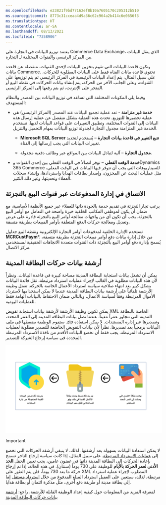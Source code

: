 ```yaml
---
ms.openlocfilehash: e23821f9bd77162ef8b10a7605170c205312b510
ms.sourcegitcommit: 8773c31cceaa4d9a36c62c964a2b414c6e0656f3
ms.translationtype: HT
ms.contentlocale: ar-SA
ms.lasthandoff: 08/13/2021
ms.locfileid: "7358906"
---
```

يعتمد توزيع البيانات في التجارة على Commerce Data Exchange، الذي ينقل البيانات بين المركز الرئيسي والقنوات المختلفة لـ التجارة. 

وتكون قاعدة البيانات التي تقوم بتخزين البيانات لإحدى القنوات، منفصلة عن قاعده بيانات Commerce. تحتوي قاعدة بيانات القناة فقط على البيانات المطلوبة للحركات. علي سبيل المثال، يتم إعداد البيانات الرئيسية في المركز الرئيسي ثم يتم توزيعها على القنوات، وعلى الجانب الآخر من الحركة، يتم إنشاء بيانات الحركات في نقطة البيع أو المتجر على الإنترنت، ثم يتم رفعها إلى المركز الرئيسي.

وفيما يلي المكونات المختلفة التي تساعد في توزيع البيانات بين المصدر والنظام المستهدف:

- **خدمة غير متزامنة** - تعد عملية تجميع البيانات عند المصدر (المركز الرئيسي) هي عملية تحضيرها للتوزيع. تحدث هذه العملية بشكل منفصل عن عملية إرسال هذه البيانات إلى القنوات المختلفة، وتطبيق التغييرات على قواعد البيانات لديها. تستخدم الخدمة غير المتزامنة مجدول التجارة لجدولة توزيع البيانات بمهام التحميل والتنزيل.
    - **Microsoft SQL Server تتبع التغيير في قاعدة بيانات التجارة** – يُستخدم لتحديد تغييرات البيانات التي يجب إرسالها إلى القناة.
    
    - **مجدول التجارة** – آلية لتبادل البيانات بين المواقع عبر وظائف دفعية مجدولة.

- **خدمة الوقت الفعلي** – توفر اتصالاً في الوقت الفعلي بين إحدى القنوات وDynamics 365 Commerce للسيناريوهات التي يجب أن تتوفر فيها البيانات في الوقت الفعلي، مثل عمليات البحث عن المخزون، وإصدار بطاقات الهدايا واستردادها، وإنشاء سجلات العملاء وتحديثها، وغير ذلك الكثير. 

## <a name="consistency-in-payments-management-across-retail-channels"></a>الاتساق في إدارة المدفوعات عبر قنوات البيع بالتجزئة

يرغب تجار التجزئة في تقديم خدمة بالجودة ذاتها للعملاء عبر جميع الأنظمة الأساسية، مع ضمان أن يكون لموظفي المكاتب الخلفية خبرة واضحة في التعامل مع أوامر البيع بالتجزئة. يجب أن تكون أي من واجهات معالجة أوامر البيع بالتجزئة قادرة على عرض وتعديل ومعالجة حركات الدفع المتعلقة بأوامر المبيعات بطريقة متسقة.

تستخدم الإدارة الخلفية لمدفوعات أوامر التجارة الإلكترونية ونقطة البيع جداول **MCRCustPaym***. من خلال إدارة بيانات دفع أوامر مبيعات التجزئة بطريقة متسقة، يُسمح بإدارة دفع أوامر البيع بالتجزئة ذات القنوات متعددة الاتجاهات الحقيقية لمستخدمي مركز الاتصال.

## <a name="archive-credit-card-transaction-data"></a>أرشفة بيانات حركات البطاقة المدينة
يمكن أن تشغل بيانات استجابة البطاقة المدينة مساحة كبيرة في قاعدة البيانات. ونظراً لأن هذه البيانات مطلوبة في الغالب لإجراء عمليات استرداد مرتبطة، تقل فائدة البيانات بشكل كبير بعد انتهاء صلاحية سياسة استرداد الأعمال الخاصة بالحركة. تعمل وظيفة الأرشفة تلقائياً على أرشفة بيانات البطاقة المدينة عندما لا يمكن استخدامها لاسترداد الأموال المرتبطة وفقاً لسياسة الأعمال، وبالتالي ضمان الاحتفاظ بالبيانات الهامة فقط للعمليات اليومية.

يمكن تكوين وظيفة الأرشفة لأرشفة بيانات استجابة تفويض XML الخاصة بالبطاقة المدينة التي تتجاوز عمراً معيناً. عندما تصل بيانات البطاقة المدينة إلى العمر المحدد، ستقوم الوظيفة بضغطها في ملف ‎.zip وتصديرها عبر إدارة المستندات. لا يمكن استعادة البيانات برمجياً بعد تصديرها. نظراً لأن بيانات التفويض الخاضعة للتصدير مطلوبة لعمليات الاسترداد المرتبطة، يجب فقط أن تخضع البيانات الأقدم من نافذة الاسترداد المرتبطة المحددة في سياسة إرجاع الشركة للتصدير.

![رسم تخطيطي يوضح عملية أرشفة بيانات البطاقة المدينة خلال عمر معين.](../media/credit-card-data-c.png)

> [!Important]
> لا يمكن استعادة البيانات بسهولة بعد أرشفتها. لذلك، لا ينبغي أرشفة الحركات التي تخضع إلى [عمليات الاسترداد المرتبطة](/dynamics365/commerce/dev-itpro/archive-cc-data?azure-portal=true#key-terms). على سبيل المثال، إذا كانت سياسة إرجاع التاجر تسمح بإعادة الحركات إلى البطاقة المدينة ذاتها في غضون عامين، يجب تعيين الحقل **الحد الأدنى لعمر الحركة بالأيام** للوظيفة على 730 يوماً (سنتان). في هذه الحالة، إذا تم إرجاع حركة ما بعد 730 يوماً، فلن يتم العثور على XML المطلوب لإجراء عملية استرداد مرتبطة. لذلك، سيتعين على العميل استرداد المبلغ المدفوع من خلال [استرداد مستقل](/dynamics365/commerce/dev-itpro/archive-cc-data?azure-portal=true#key-terms) إما إلى بطاقة مدينة أو طريقة دفع أخرى، مثل مذكرة ائتمان أو بطاقة هدايا.

لمعرفة المزيد من المعلومات حول كيفية إعداد الوظيفة القابلة للأرشفة، راجع: [أرشفة بيانات حركات البطاقة المدينة](/dynamics365/commerce/dev-itpro/archive-cc-data/?azure-portal=true)


